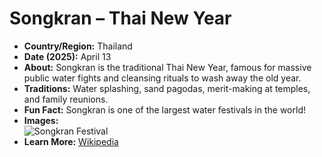 # Songkran – Thai New Year

- **Country/Region:** Thailand
- **Date (2025):** April 13
- **About:** Songkran is the traditional Thai New Year, famous for massive public water fights and cleansing rituals to wash away the old year.
- **Traditions:** Water splashing, sand pagodas, merit-making at temples, and family reunions.
- **Fun Fact:** Songkran is one of the largest water festivals in the world!
- **Images:**  
  ![Songkran Festival](https://upload.wikimedia.org/wikipedia/commons/d/d3/Songkran_in_Bangkok.jpg)
- **Learn More:** [Wikipedia](https://en.wikipedia.org/wiki/Songkran)
